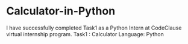 # Calculator-in-Python
I have successfully completed Task1 as a Python Intern at CodeClause virtual internship program. 
Task1 : Calculator
Language: Python
